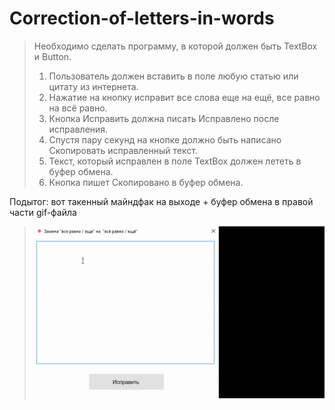 # Correction-of-letters-in-words
>Необходимо сделать программу, в которой должен быть TextBox и Button.
>1. Пользователь должен вставить в поле любую статью или цитату из интернета.
>2. Нажатие на кнопку исправит все слова еще на ещё, все равно на всё равно.
>3. Кнопка Исправить должна писать Исправлено после исправления.
>4. Спустя пару секунд на кнопке должно быть написано Скопировать исправленный текст.
>5. Текст, который исправлен в поле TextBox должен лететь в буфер обмена.
>6. Кнопка пишет Скопировано в буфер обмена.

Подытог: вот такенный майндфак на выходе + буфер обмена в правой части gif-файла
>![](Correction%20of%20letters%20in%20words/Program_output.gif)
